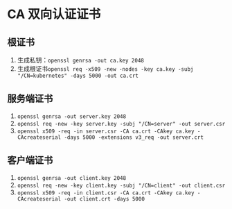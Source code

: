 # CA 双向认证证书

根证书
-------
1. 生成私钥：`openssl genrsa -out ca.key 2048`
2. 生成根证书`openssl req -x509 -new -nodes -key ca.key -subj "/CN=kubernetes" -days 5000 -out ca.crt`

服务端证书
--------
1. `openssl genrsa -out server.key 2048`
2. `openssl req -new -key server.key -subj "/CN=server" -out server.csr`
3. `openssl x509 -req -in server.csr -CA ca.crt -CAkey ca.key -CAcreateserial -days 5000 -extensions v3_req -out server.crt`

客户端证书
--------
1. `openssl genrsa -out client.key 2048`
2. `openssl req -new -key client.key -subj "/CN=client" -out client.csr`
3. `openssl x509 -req -in client.csr -CA ca.crt -CAkey ca.key -CAcreateserial -out client.crt -days 5000`

